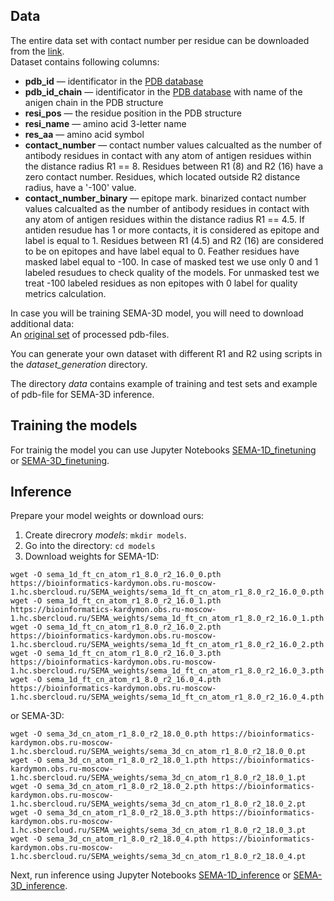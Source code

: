 ## Data
The entire data set with contact number per residue can be downloaded from the [link](https://bioinformatics-kardymon.obs.ru-moscow-1.hc.sbercloud.ru/SEMA_weights/dataset.csv.tar.gz).<br /> Dataset contains following columns:

* **pdb_id** &#8212; identificator in the [PDB database](https://www.rcsb.org)
* **pdb_id_chain** &#8212; identificator in the [PDB database](https://www.rcsb.org) with name of the anigen chain in the PDB structure
* **resi_pos** &#8212; the residue position in the PDB structure
* **resi_name** &#8212; amino acid 3-letter name
* **res_aa** &#8212; amino acid symbol
* **contact_number** &#8212; contact number values calcualted as the number of antibody residues in contact with any atom of antigen residues within the distance radius R1 == 8. Residues between R1 (8) and R2 (16) have a zero contact number. Residues, which located outside R2  distance radius, have a '-100' value. 
* **contact_number_binary** &#8212; epitope mark. binarized contact number values calcualted as the number of antibody residues in contact with any atom of antigen residues within the distance radius R1 == 4.5. If antiden resudue has 1 or more contacts, it is сonsidered as epitope and label is equal to 1. Residues between R1 (4.5) and R2 (16) are considered to be on epitopes and have label equal to 0. Feather residues have masked label equal to -100. In case of masked test we use only 0 and 1 labeled resudues to check quality of the models. For unmasked test we treat -100 labeled residues as non epitopes with 0 label for quality metrics calculation. 

In case you will be training SEMA-3D model, you will need to download additional data:<br/>
An [original set](https://bioinformatics-kardymon.obs.ru-moscow-1.hc.sbercloud.ru/SEMA_weights/pdb_structures.tar.gz) of processed pdb-files.

You can generate your own dataset with different R1 and R2 using scripts in the *dataset_generation* directory.

The directory *data* contains example of training and test sets and example of pdb-file for SEMA-3D inference.

## Training the models
For trainig the model you can use Jupyter Notebooks [SEMA-1D_finetuning](https://github.com/AIRI-Institute/SEMAi/blob/main/epitopes_prediction/SEMA_1D/SEMA-1D_finetuning.ipynb) or [SEMA-3D_finetuning](https://github.com/AIRI-Institute/SEMAi/blob/main/epitopes_prediction/SEMA_3D/train.ipynb).

## Inference
Prepare your model weights or download ours:<br />
1. Create direcrory *models*: `mkdir models`.
2. Go into the directory: `cd models`
4. Download weights for SEMA-1D:
```
wget -O sema_1d_ft_cn_atom_r1_8.0_r2_16.0_0.pth https://bioinformatics-kardymon.obs.ru-moscow-1.hc.sbercloud.ru/SEMA_weights/sema_1d_ft_cn_atom_r1_8.0_r2_16.0_0.pth 
wget -O sema_1d_ft_cn_atom_r1_8.0_r2_16.0_1.pth https://bioinformatics-kardymon.obs.ru-moscow-1.hc.sbercloud.ru/SEMA_weights/sema_1d_ft_cn_atom_r1_8.0_r2_16.0_1.pth
wget -O sema_1d_ft_cn_atom_r1_8.0_r2_16.0_2.pth https://bioinformatics-kardymon.obs.ru-moscow-1.hc.sbercloud.ru/SEMA_weights/sema_1d_ft_cn_atom_r1_8.0_r2_16.0_2.pth
wget -O sema_1d_ft_cn_atom_r1_8.0_r2_16.0_3.pth https://bioinformatics-kardymon.obs.ru-moscow-1.hc.sbercloud.ru/SEMA_weights/sema_1d_ft_cn_atom_r1_8.0_r2_16.0_3.pth
wget -O sema_1d_ft_cn_atom_r1_8.0_r2_16.0_4.pth https://bioinformatics-kardymon.obs.ru-moscow-1.hc.sbercloud.ru/SEMA_weights/sema_1d_ft_cn_atom_r1_8.0_r2_16.0_4.pth
   ```
   
or SEMA-3D:
```
wget -O sema_3d_cn_atom_r1_8.0_r2_18.0_0.pth https://bioinformatics-kardymon.obs.ru-moscow-1.hc.sbercloud.ru/SEMA_weights/sema_3d_cn_atom_r1_8.0_r2_18.0_0.pt
wget -O sema_3d_cn_atom_r1_8.0_r2_18.0_1.pth https://bioinformatics-kardymon.obs.ru-moscow-1.hc.sbercloud.ru/SEMA_weights/sema_3d_cn_atom_r1_8.0_r2_18.0_1.pt 
wget -O sema_3d_cn_atom_r1_8.0_r2_18.0_2.pth https://bioinformatics-kardymon.obs.ru-moscow-1.hc.sbercloud.ru/SEMA_weights/sema_3d_cn_atom_r1_8.0_r2_18.0_2.pt 
wget -O sema_3d_cn_atom_r1_8.0_r2_18.0_3.pth https://bioinformatics-kardymon.obs.ru-moscow-1.hc.sbercloud.ru/SEMA_weights/sema_3d_cn_atom_r1_8.0_r2_18.0_3.pt 
wget -O sema_3d_cn_atom_r1_8.0_r2_18.0_4.pth https://bioinformatics-kardymon.obs.ru-moscow-1.hc.sbercloud.ru/SEMA_weights/sema_3d_cn_atom_r1_8.0_r2_18.0_4.pt
```
 

Next, run inference using Jupyter Notebooks [SEMA-1D_inference](https://github.com/AIRI-Institute/SEMAi/blob/main/SEMA_1D/SEMA-1D_inference.ipynb) or [SEMA-3D_inference](https://github.com/AIRI-Institute/SEMAi/blob/main/epitopes_prediction/SEMA_3D/evaluate.ipynb).

